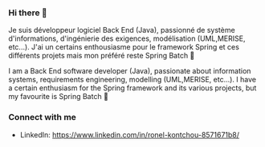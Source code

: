 ### Hi there 👋

Je suis développeur logiciel Back End (Java), passionné de système d'informations, d'ingénierie des exigences, modélisation (UML,MERISE, etc...). J'ai un certains enthousiasme pour le framework Spring et ces différents projets mais mon préféré reste Spring Batch 🥰

I am a Back End software developer (Java), passionate about information systems, requirements engineering, modelling (UML,MERISE, etc...). I have a certain enthusiasm for the Spring framework and its various projects, but my favourite is Spring Batch 🥰

### Connect with me
- LinkedIn: https://www.linkedin.com/in/ronel-kontchou-8571671b8/
<!--
**iceRonel/iceRonel** is a ✨ _special_ ✨ repository because its `README.md` (this file) appears on your GitHub profile.

Here are some ideas to get you started:

- 🔭 I’m currently working on ...
- 🌱 I’m currently learning ...
- 👯 I’m looking to collaborate on ...
- 🤔 I’m looking for help with ...
- 💬 Ask me about ...
- 📫 How to reach me: ...
- 😄 Pronouns: ...
- ⚡ Fun fact: ...
-->
